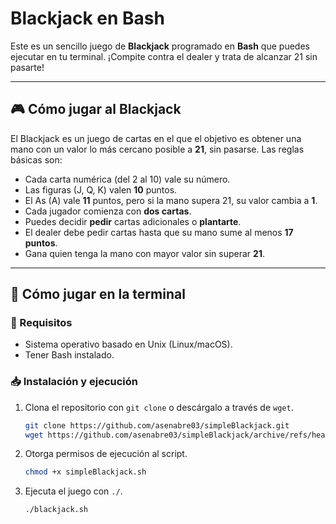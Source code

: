 # Blackjack en Bash

Este es un sencillo juego de **Blackjack** programado en **Bash** que puedes ejecutar en tu terminal. ¡Compite contra el dealer y trata de alcanzar 21 sin pasarte!

---

## 🎮 Cómo jugar al Blackjack

El Blackjack es un juego de cartas en el que el objetivo es obtener una mano con un valor lo más cercano posible a **21**, sin pasarse. Las reglas básicas son:

- Cada carta numérica (del 2 al 10) vale su número.
- Las figuras (J, Q, K) valen **10** puntos.
- El As (A) vale **11** puntos, pero si la mano supera 21, su valor cambia a **1**.
- Cada jugador comienza con **dos cartas**.
- Puedes decidir **pedir** cartas adicionales o **plantarte**.
- El dealer debe pedir cartas hasta que su mano sume al menos **17 puntos**.
- Gana quien tenga la mano con mayor valor sin superar **21**.

---

## 🚀 Cómo jugar en la terminal

### 📌 Requisitos

- Sistema operativo basado en Unix (Linux/macOS).
- Tener Bash instalado.

### 📥 Instalación y ejecución

1. Clona el repositorio con `git clone` o descárgalo a través de `wget`.
   ```sh
   git clone https://github.com/asenabre03/simpleBlackjack.git
   wget https://github.com/asenabre03/simpleBlackjack/archive/refs/heads/main.zip
   ```
2. Otorga permisos de ejecución al script.
   ```sh
   chmod +x simpleBlackjack.sh
   ```
3. Ejecuta el juego con `./`.
   ```sh
   ./blackjack.sh
   ```
